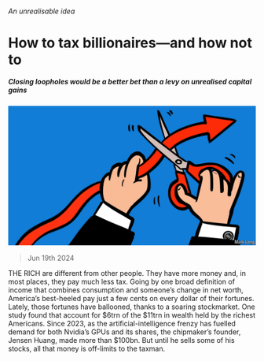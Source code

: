 ###### An unrealisable idea

# How to tax billionaires—and how not to 

##### Closing loopholes would be a better bet than a levy on unrealised capital gains 

![image](images/20240622_LDD003.jpg) 

> Jun 19th 2024 


THE RICH are different from other people. They have more money and, in most places, they pay much less tax. Going by one broad definition of income that combines consumption and someone’s change in net worth, America’s best-heeled pay just a few cents on every dollar of their fortunes. Lately, those fortunes have ballooned, thanks to a soaring stockmarket. One study found that  account for $6trn of the $11trn in wealth held by the richest Americans. Since 2023, as the artificial-intelligence frenzy has fuelled demand for both Nvidia’s GPUs and its shares, the chipmaker’s founder, Jensen Huang, made more than $100bn. But until he sells some of his stocks, all that money is off-limits to the taxman. 

